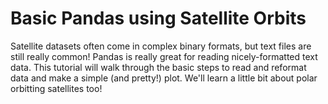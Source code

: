 # Basic Pandas using Satellite Orbits

Satellite datasets often come in complex binary formats, but text files are still really common! Pandas is really great for reading nicely-formatted text data. This tutorial will walk through the basic steps to read and reformat data and make a simple (and pretty!) plot. We'll learn a little bit about polar orbitting satellites too!
